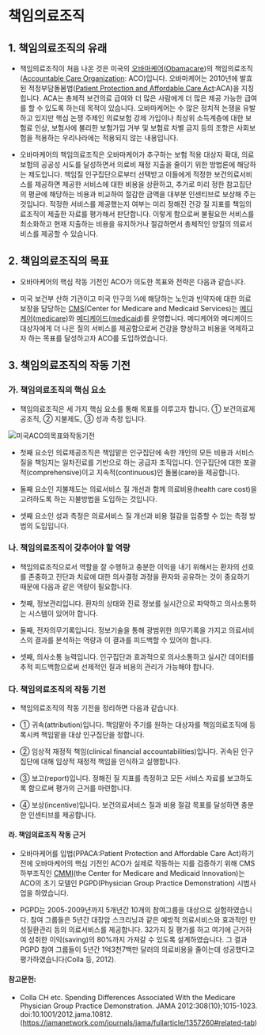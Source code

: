 # 책임의료조직

## 1. 책임의료조직의 유래

* 책임의료조직이 처음 나온 것은 미국의 [오바마케어](https://namu.wiki/w/%EC%98%A4%EB%B0%94%EB%A7%88%EC%BC%80%EC%96%B4)([Obamacare](https://en.wikipedia.org/wiki/Affordable_Care_Act))의 책임의료조직([Accountable Care Organization](https://en.wikipedia.org/wiki/Accountable_care_organization): ACO)입니다. 오바마케어는 2010년에 발효된 적정부담돌봄법([Patient Protection and Affordable Care Act](https://en.wikipedia.org/wiki/Affordable_Care_Act):ACA)을 지칭힙니다. ACA는 총체적 보건의료 급여와 더 많은 사람에게 더 많은 제공 가능한 급여를 할 수 있도록 하는데 목적이 있습니다. 오바마케어는 수 많은 정치적 논쟁을 유발하고 있지만 핵심 논쟁 주제인 의료보험 강제 가입이나 최상위 소득계층에 대한 보험료 인상, 보험사에 불리한 보험가입 거부 및 보험료 차별 금지 등의 조항은 사회보험을 적용하는 우리나라에는 적용되지 않는 내용입니다.    

* 오바마케어의 책임의료조직은 오바마케어가 추구하는 보험 적용 대상자 확대, 의료보험의 공공성 시도를 달성하면서 의료비 재정 지출을 줄이기 위한 방법론에 해당하는 제도입니다. 책임질 인구집단으로부터 선택받고 이들에게 적정한 보건의료서비스를 제공하면 제공한 서비스에 대한 비용을 상환하고, 추가로 미리 정한 참고집단의 평균에 해당하는 비용과 비교하여 절감한 금액을 대부분 인센티브로 보상해 주는 것입니다. 적정한 서비스를 제공했는지 여부는 미리 정해진 건강 질 지표를 책임의료조직이 제출한 자료를 평가해서 판단합니다. 이렇게 함으로써 불필요한 서비스를 최소화하고 현재 지출하는 비용을 유지하거나 절감하면서 총체적인 양질의 의료서비스를 제공할 수 있습니다.


## 2. 책임의료조직의 목표

* 오바마케어의 핵심 작동 기전인 ACO가 의도한 목표와 전략은 다음과 같습니다. 

* 미국 보건부 산하 기관이고 미국 인구의 ⅓에 해당하는 노인과 빈약자에 대한 의료보장을 담당하는 [CMS](https://en.wikipedia.org/wiki/Centers_for_Medicare_%26_Medicaid_Services)(Center for Medicare and Medicaid Services)는 [메디케어](https://www.medicare.gov/publications/11306-K-Medicare-Medicaid.pdf)([medicare](https://en.wikipedia.org/wiki/Medicare_(United_States)))와 [메디케이드](https://www.medicare.gov/publications/11306-K-Medicare-Medicaid.pdf)([medicaid](https://en.wikipedia.org/wiki/Medicaid))를 운영합니다. 메디케어와 메디케이드 대상자에게 더 나은 질의 서비스를 제공함으로써 건강을 향상하고 비용을 억제하고자 하는 목표를 달성하고자 ACO를 도입하였습니다. 

## 3. 책임의료조직의 작동 기전

### 가. 책임의료조직의 핵심 요소

* 책임의료조직은 세 가지 핵심 요소를 통해 목표를 이루고자 합니다. ① 보건의료제공조직, ② 지불제도, ③ 성과 측정 입니다.

![미국ACO의목표와작동기전](</images/posts/미국ACO의목표와작동기전.png>)

* 첫째 요소인 의료제공조직은 책임맡은 인구집단에 속한 개인의 모든 비용과 서비스 질을 책임지는 일차진료를 기반으로 하는 공급자 조직입니다. 인구집단에 대한 포괄적(comprehensive)이고 지속적(continuous)인 돌봄(care)을 제공합니다. 

* 둘째 요소인 지불제도는 의료서비스 질 개선과 함께 의료비용(health care cost)을 고려하도록 하는 지불방법을 도입하는 것입니다. 

* 셋째 요소인 성과 측정은 의료서비스 질 개선과 비용 절감을 입증할 수 있는 측정 방법의 도입입니다.

### 나. 책임의료조직이 갖추어야 할 역량

* 책임의료조직으로서 역할을 잘 수행하고 충분한 이익을 내기 위해서는 환자의 선호를 존중하고 진단과 치료에 대한 의사결정 과정을 환자와 공유하는 것이 중요하기 때문에 다음과 같은 역량이 필요합니다. 

* 첫째, 정보관리입니다. 환자의 상태와 진료 정보를 실시간으로 파악하고 의사소통하는 시스템이 있어야 합니다. 

* 둘째, 전자의무기록입니다. 정보기술을 통해 광범위한 의무기록을 가지고 의료서비스의 결과를 분석하는 역량과 이 결과를 피드백할 수 있어야 합니다. 

* 셋째, 의사소통 능력입니다. 인구집단과 효과적으로 의사소통하고 실시간 데이터를 추적 피드백함으로써 선제적인 질과 비용의 관리가 가능해야 합니다.

### 다. 책임의료조직의 작동 기전

* 책임의료조직의 작동 기전을 정리하면 다음과 같습니다.

* ① 귀속(attribution)입니다. 책임맡아 주기를 원하는 대상자를 책임의료조직에 등록시켜 책임맡을 대상 인구집단을 정합니다. 

* ② 임상적 재정적 책임(clinical financial accountabilities)입니다. 귀속된 인구집단에 대해 임상적 재정적 책임을 인식하고 실행합니다. 

* ③ 보고(report)입니다. 정해진 질 지표를 측정하고 모든 서비스 자료를 보고하도록 함으로써 평가의 근거를 마련합니다. 

* ④ 보상(incentive)입니다. 보건의료서비스 질과 비용 절감 목표를 달성하면 충분한 인센티브를 제공합니다.    

#### 라. 책임의료조직 작동 근거

* 오바마케어를 입법(PPACA:Patient Protection and Affordable Care Act)하기 전에 오바마케어의 핵심 기전인 ACO가 실제로 작동하는 지를 검증하기 위해 CMS 하부조직인 [CMMI](https://en.wikipedia.org/wiki/Center_for_Medicare_and_Medicaid_Innovation)(the Center for Medicare and Medicaid Innovation)는 ACO의 초기 모델인 PGPD(Physician Group Practice Demonstration) 시범사업을 하였습니다. 

* PGPD는 2005-2009년까지 5개년간 10개의 참여그룹을 대상으로 실험하였습니다. 참여 그룹들은 5년간 대장암 스크리닝과 같은 예방적 의료서비스와 효과적인 만성질환관리 등의 의료서비스를 제공합니다. 32가지 질 평가를 하고 여기에 근거하여 성취한 이익(saving)의 80%까지 가져갈 수 있도록 설계하였습니다. 그 결과 PGPD 참여 그룹들이 5년간 1억3천7백만 달러의 의료비용을 줄이는데 성공했다고 평가하였습니다(Colla 등, 2012).    

#### 참고문헌:    

* Colla CH etc. Spending Differences Associated With the Medicare Physician Group Practice Demonstration. JAMA 2012:308(10);1015-1023. doi:10.1001/2012.jama.10812.(https://jamanetwork.com/journals/jama/fullarticle/1357260#related-tab)    
